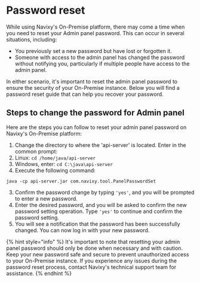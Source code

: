 # Password reset

While using Navixy's On-Premise platform, there may come a time when you need to reset your Admin panel password. This can occur in several situations, including:

* You previously set a new password but have lost or forgotten it.
* Someone with access to the admin panel has changed the password without notifying you, particularly if multiple people have access to the admin panel.

In either scenario, it's important to reset the admin panel password to ensure the security of your On-Premise instance. Below you will find a password reset guide that can help you recover your password.

## Steps to change the password for Admin panel

Here are the steps you can follow to reset your admin panel password on Navixy's On-Premise platform:

1. Change the directory to where the 'api-server' is located. Enter in the common prompt:
2. Linux: `cd /home/java/api-server`
3. Windows, enter: `cd C:\java\api-server`
4. Execute the following command:

```
java -cp api-server.jar com.navixy.tool.PanelPasswordSet
```

3. Confirm the password change by typing `'yes'`, and you will be prompted to enter a new password.
4. Enter the desired password, and you will be asked to confirm the new password setting operation. Type `'yes'` to continue and confirm the password setting.
5. You will see a notification that the password has been successfully changed. You can now log in with your new password.

{% hint style="info" %}
It's important to note that resetting your admin panel password should only be done when necessary and with caution. Keep your new password safe and secure to prevent unauthorized access to your On-Premise instance. If you experience any issues during the password reset process, contact Navixy's technical support team for assistance.
{% endhint %}

